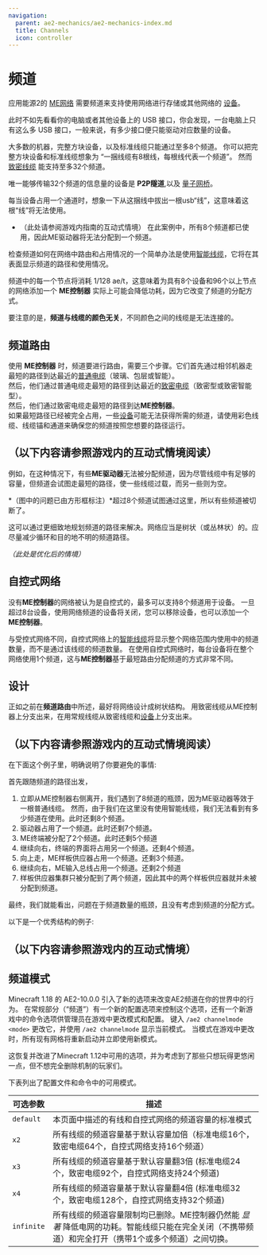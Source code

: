 ```yaml
---
navigation:
  parent: ae2-mechanics/ae2-mechanics-index.md
  title: Channels
  icon: controller
---
```


# 频道

应用能源2的 [ME网络](me-network-connections.md) 需要频道来支持使用网络进行存储或其他网络的 [设备](../ae2-mechanics/devices.md)。  

此时不如先看看你的电脑或者其他设备上的 USB 接口，你会发现，一台电脑上只有这么多 USB 接口，一般来说，有多少接口便只能驱动对应数量的设备。

大多数的机器，完整方块设备，以及标准线缆只能通过至多8个频道。 
你可以把完整方块设备和标准线缆想象为 “一捆线缆有8根线，每根线代表一个频道”。 然而 [致密线缆](../items-blocks-machines/cables.md#dense-cable) 能支持至多32个频道。

唯一能够传输32个频道的信息量的设备是 **P2P隧道**,以及 [量子网桥](../items-blocks-machines/quantum_bridge.md)。

每当设备占用一个通道时，想象一下从这捆线中拔出一根usb“线”，这意味着这根“线”将无法使用。

* （此处请参阅游戏内指南的互动式情境）
  在此案例中，所有8个频道都已使用，因此ME驱动器将无法分配到一个频道。

检查频道如何在网络中路由和占用情况的一个简单办法是使用[智能线缆](../items-blocks-machines/cables.md)，它将在其表面显示频道的路径和使用情况。

频道中的每一个节点将消耗 1/128 ae/t，这意味着为具有8个设备和96个以上节点的网络添加一个 **ME控制器** 实际上可能会降低功耗，因为它改变了频道的分配方式。

要注意的是，**频道与线缆的颜色无关**，不同颜色之间的线缆是无法连接的。

## 频道路由

使用 **ME控制器** 时，频道要进行路由，需要三个步骤。它们首先通过相邻机器走最短的路径到达最近的[普通电缆](../items-blocks-machines/cables.md)（玻璃、包层或智能）。  
然后，他们通过普通电缆走最短的路径到达最近的[致密电缆](../items-blocks-machines/cables.md)（致密型或致密智能型）。  
然后，他们通过致密电缆走最短的路径到达**ME控制器**。  
如果最短路径已经被完全占用，一些[设备](devices.md)可能无法获得所需的频道，请使用彩色线缆、线缆锚和通道来确保您的频道按照您想要的路径运行。  

## （以下内容请参照游戏内的互动式情境阅读）
例如，在这种情况下，有些**ME驱动器**无法被分配频道，因为尽管线缆中有足够的容量，但频道会试图走最短的路径，使一些线缆过载，而另一些则为空。

*（图中的问题已由方形框标注）*超过8个频道试图通过这里，所以有些频道被切断了。

这可以通过更细致地规划频道的路径来解决。网络应当是树状（或丛林状）的。应尽量减少循环和目的地不明的频道路径。

*（此处是优化后的情境）*

## 自控式网络

没有**ME控制器**的网络被认为是自控式的，最多可以支持8个频道用于设备。
一旦超过8台设备，使用网络频道的设备将关闭，您可以移除设备，也可以添加一个**ME控制器**。

与受控式网络不同，自控式网络上的[智能线缆](../items-blocks-machines/cables.md)将显示整个网络范围内使用中的频道数量，而不是通过该线缆的频道数量。
在使用自控式网络时，每台设备将在整个网络使用1个频道，这与**ME控制器**基于最短路由分配频道的方式非常不同。

## 设计

正如之前在**频道路由**中所述，最好将网络设计成树状结构。
用致密线缆从ME控制器上分支出来，在用常规线缆从致密线缆和[设备](../ae2-mechanicals/devices.md)上分支出来。

## （以下内容请参照游戏内的互动式情境阅读）
在下面这个例子里，明确说明了你要避免的事情:

首先跟随频道的路径出发，

1. 立即从ME控制器右侧离开，我们遇到了8频道的瓶颈，因为ME驱动器等效于一根普通线缆。
   然而，由于我们在这里没有使用智能线缆，我们无法看到有多少频道在使用。此时还剩8个频道。
2. 驱动器占用了一个频道。此时还剩7个频道。
3. ME终端被分配了2个频道。此时还剩5个频道
4. 继续向右，终端的界面将占用另一个频道。还剩4个频道。
5. 向上走，ME样板供应器占用一个频道。还剩3个频道。
6. 继续向右，ME输入总线占用一个频道。还剩2个频道
7. 样板供应器集群只被分配到了两个频道，因此其中的两个样板供应器就并未被分配到频道。

最终，我们就能看出，问题在于频道数量的瓶颈，且没有考虑到频道的分配方式。


以下是一个优秀结构的例子:

## （以下内容请参照游戏内的互动式情境）

## 频道模式

Minecraft 1.18 的 AE2-10.0.0 引入了新的选项来改变AE2频道在你的世界中的行为。
在常规部分（“频道”）有一个新的配置选项来控制这个选项，还有一个新游戏中的命令选项供管理员在游戏中更改模式和配置。 
键入 `/ae2 channelmode <mode>` 更改它，并使用 `/ae2 channelmode` 显示当前模式。
当模式在游戏中更改时，所有现有网格将重新启动并立即使用新模式。

这恢复并改进了Minecraft 1.12中可用的选项，并为考虑到了那些只想玩得更悠闲一点，但不想完全删除机制的玩家们。

下表列出了配置文件和命令中的可用模式。


| 可选参数    | 描述                                                                                                                                                                                                                               |
| ---------- | ----------------------------------------------------------------------------------------------------------------------------------------------------------------------------------------------------------------------------------------- |
| `default`  | 本页面中描述的有线和自控式网络的频道容量的标准模式                                                                                                                          |
| `x2`       | 所有线缆的频道容量基于默认容量加倍（标准电缆16个，致密电缆64个，自控式网络支持16个频道）                                                                                                                           |
| `x3`       | 所有线缆的频道容量基于默认容量翻3倍 (标准电缆24个，致密电缆92个，自控式网络支持24个频道)                                                                                                                           |
| `x4`       | 所有线缆的频道容量基于默认容量翻4倍 (标准电缆32个，致密电缆128个，自控式网络支持32个频道)                                                                                                                       |
| `infinite` | 所有线缆的频道容量限制均已删除。ME控制器仍然能 *显著* 降低电网的功耗。智能线缆只能在完全关闭（不携带频道）和完全打开（携带1个或多个频道）之间切换。 |